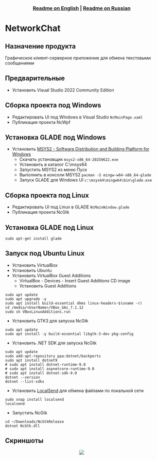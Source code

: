 ### <div align="center"><b><a href="README.md">Readme on English</a> | <a href="README-RUS.md">Readme on Russian</a></b></div>

# NetworkChat

## Назначение продукта
Графическое клиент-серверное приложение для обмена текстовыми сообщениями

## Предварительные
- Установить Visual Studio 2022 Community Edition

## Сборка проекта под Windows
- Редактировать UI под WIndows в Visual Studio `NcMainPage.xaml`
- Публикация проекта NcWpf

## Установка GLADE под Windows
- Установить [MSYS2 - Software Distribution and Building Platform for Windows](https://www.msys2.org/)
  - Скачать установщик `msys2-x86_64-20250622.exe`
  - Установить в каталог C:\msys64
  - Запустить MSYS2 из меню Пуск
  - Выполнить в консоли MSYS2 `pacman -S mingw-w64-x86_64-glade`
  - Запуск GLADE для Windows UI `c:\msys64\mingw64\bin\glade.exe`

## Сборка проекта под Linux
- Редактировать UI под Linux в GLADE `NcMainWindow.glade`
- Публикация проекта NcGtk

## Установка GLADE под Linux
```sudo apt-get install glade```

## Запуск под Ubuntu Linux
- Установить VirtualBox
- Установить Ubuntu
- Установить VirtualBox Guest Additions
  - VirtualBox - Devices - Insert Guest Additions CD image
  - Установить Guest Additions
```
sudo apt update
sudo apt upgrade -y
sudo apt install build-essential dkms linux-headers-$(uname -r)
cd /media/<UserName>/VBox_GAs_7.1.12
sudo sh VBoxLinuxAdditions.run
```
- Установить GTK3 для запуска NcGtk
```
sudo apt update
sudo apt install -y build-essential libgtk-3-dev pkg-config
```
- Установить .NET SDK для запуска NcGtk
```
sudo apt update
sudo add-apt-repository ppa:dotnet/backports
sudo apt install dotnet9
# sudo apt install dotnet-runtime-9.0
# sudo apt install aspnetcore-runtime-9.0
# sudo apt install dotnet-sdk-9.0
dotnet --version
dotnet --list-sdks
```
- Установить [LocalSend](https://localsend.org/ru) для обмена файлами по локальной сети
```
sudo snap install localsend
localsend
```
- Запустить NcGtk
```
cd ~/Downloads/NcGtkRelease
dotnet NcGtk.dll
```

## Скриншоты
<p align="center"><img src="Assets/Demonstrate_local.png"></p>
